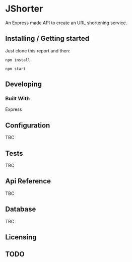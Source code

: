 # JShorter

An Express made API to create an URL shortening service.


## Installing / Getting started

Just clone this report and then:

```
npm install
```

```
npm start
```

## Developing

### Built With
Express

## Configuration

TBC

## Tests

TBC

## Api Reference

TBC

## Database

TBC

## Licensing

## TODO


